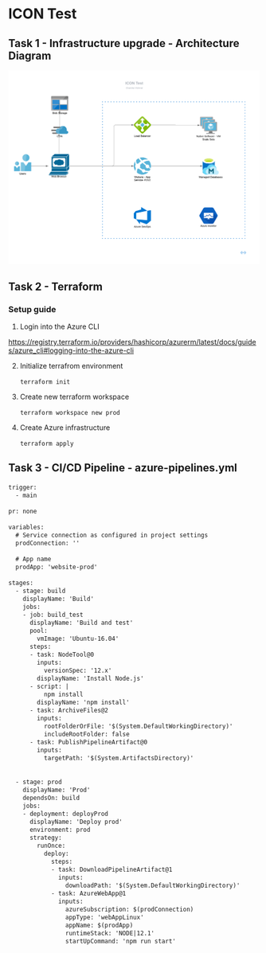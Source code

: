 # ICON Test

## Task 1 - Infrastructure upgrade - Architecture Diagram
![enter image description here](https://github.com/wkcVishmal/icon-test/blob/main/architecture.png)

## Task 2 - Terraform
### Setup guide
1. Login into the Azure CLI

https://registry.terraform.io/providers/hashicorp/azurerm/latest/docs/guides/azure_cli#logging-into-the-azure-cli

2. Initialize terrafrom environment

    ```terraform init```

3. Create new terraform workspace

    ```terraform workspace new prod```

4. Create Azure infrastructure

    ```terraform apply```


## Task 3 - CI/CD Pipeline - azure-pipelines.yml

```
trigger:
  - main
  
pr: none

variables: 
  # Service connection as configured in project settings
  prodConnection: ''

  # App name
  prodApp: 'website-prod'
  
stages:
  - stage: build
    displayName: 'Build'
    jobs:
    - job: build_test
      displayName: 'Build and test'
      pool:
        vmImage: 'Ubuntu-16.04'
      steps:
      - task: NodeTool@0
        inputs:
          versionSpec: '12.x'
        displayName: 'Install Node.js'
      - script: |
          npm install
        displayName: 'npm install'
      - task: ArchiveFiles@2
        inputs:
          rootFolderOrFile: '$(System.DefaultWorkingDirectory)'
          includeRootFolder: false
      - task: PublishPipelineArtifact@0
        inputs:
          targetPath: '$(System.ArtifactsDirectory)'
  
  
  - stage: prod
    displayName: 'Prod'
    dependsOn: build
    jobs:
    - deployment: deployProd
      displayName: 'Deploy prod'
      environment: prod
      strategy:
        runOnce:
          deploy:
            steps:
            - task: DownloadPipelineArtifact@1
              inputs:
                downloadPath: '$(System.DefaultWorkingDirectory)'
            - task: AzureWebApp@1
              inputs:
                azureSubscription: $(prodConnection)
                appType: 'webAppLinux'
                appName: $(prodApp)
                runtimeStack: 'NODE|12.1'
                startUpCommand: 'npm run start'
```
